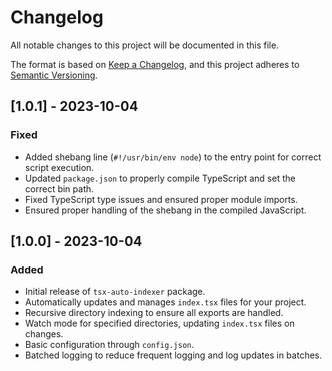 # Changelog

All notable changes to this project will be documented in this file.

The format is based on [Keep a Changelog](https://keepachangelog.com/en/1.0.0/),
and this project adheres to [Semantic Versioning](https://semver.org/spec/v2.0.0.html).

## [1.0.1] - 2023-10-04

### Fixed

- Added shebang line (`#!/usr/bin/env node`) to the entry point for correct script execution.
- Updated `package.json` to properly compile TypeScript and set the correct bin path.
- Fixed TypeScript type issues and ensured proper module imports.
- Ensured proper handling of the shebang in the compiled JavaScript.

## [1.0.0] - 2023-10-04

### Added

- Initial release of `tsx-auto-indexer` package.
- Automatically updates and manages `index.tsx` files for your project.
- Recursive directory indexing to ensure all exports are handled.
- Watch mode for specified directories, updating `index.tsx` files on changes.
- Basic configuration through `config.json`.
- Batched logging to reduce frequent logging and log updates in batches.
